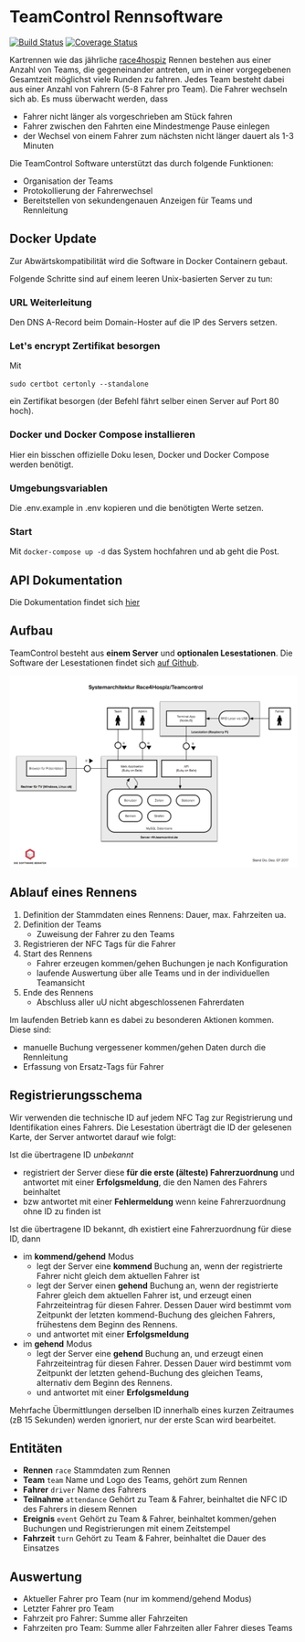 # TeamControl Rennsoftware

[![Build Status](https://travis-ci.org/Race4Hospiz/teamcontrol.svg?branch=master)](https://travis-ci.org/Race4Hospiz/teamcontrol)
[![Coverage Status](https://coveralls.io/repos/github/Race4Hospiz/teamcontrol/badge.svg?branch=master)](https://coveralls.io/github/Race4Hospiz/teamcontrol?branch=master)

Kartrennen wie das jährliche [race4hospiz](http://race4hospiz.de) Rennen bestehen aus einer Anzahl von Teams, die gegeneinander antreten, um in einer vorgegebenen Gesamtzeit möglichst viele Runden zu fahren. Jedes Team besteht dabei aus einer Anzahl von Fahrern (5-8 Fahrer pro Team). Die Fahrer wechseln sich ab. Es muss überwacht werden, dass

* Fahrer nicht länger als vorgeschrieben am Stück fahren
* Fahrer zwischen den Fahrten eine Mindestmenge Pause einlegen
* der Wechsel von einem Fahrer zum nächsten nicht länger dauert als 1-3 Minuten

Die TeamControl Software unterstützt das durch folgende Funktionen:

* Organisation der Teams
* Protokollierung der Fahrerwechsel
* Bereitstellen von sekundengenauen Anzeigen für Teams und Rennleitung

## Docker Update

Zur Abwärtskompatibilität wird die Software in Docker Containern gebaut.

Folgende Schritte sind auf einem leeren Unix-basierten Server zu tun:

### URL Weiterleitung

Den DNS A-Record beim Domain-Hoster auf die IP des Servers setzen.

### Let's encrypt Zertifikat besorgen

Mit 

`sudo certbot certonly --standalone`

ein Zertifikat besorgen (der Befehl fährt selber einen Server auf Port 80 hoch).

### Docker und Docker Compose installieren

Hier ein bisschen offizielle Doku lesen, Docker und Docker Compose werden benötigt.

### Umgebungsvariablen

Die .env.example in .env kopieren und die benötigten Werte setzen.

### Start

Mit `docker-compose up -d` das System hochfahren und ab geht die Post.


## API Dokumentation
Die Dokumentation findet sich [hier](doc/docs.md)

## Aufbau

TeamControl besteht aus **einem Server** und **optionalen Lesestationen**. Die Software der Lesestationen findet sich [auf Github](https://github.com/Race4Hospiz/teamcontrol-reader).

[![architektur](doc/Systemarchitektur.png)](doc/Systemarchitektur.pdf)

## Ablauf eines Rennens

1. Definition der Stammdaten eines Rennens: Dauer, max. Fahrzeiten ua.
2. Definition der Teams
   * Zuweisung der Fahrer zu den Teams
3. Registrieren der NFC Tags für die Fahrer
4. Start des Rennens
   * Fahrer erzeugen kommen/gehen Buchungen je nach Konfiguration
   * laufende Auswertung über alle Teams und in der individuellen Teamansicht
5. Ende des Rennens
   * Abschluss aller uU nicht abgeschlossenen Fahrerdaten

Im laufenden Betrieb kann es dabei zu besonderen Aktionen kommen. Diese sind:

* manuelle Buchung vergessener kommen/gehen Daten durch die Rennleitung
* Erfassung von Ersatz-Tags für Fahrer

## Registrierungsschema

Wir verwenden die technische ID auf jedem NFC Tag zur Registrierung und Identifikation eines Fahrers. Die Lesestation überträgt die ID der gelesenen Karte, der Server antwortet darauf wie folgt:

Ist die übertragene ID *unbekannt*

- registriert der Server diese **für die erste (älteste) Fahrerzuordnung** und antwortet mit einer **Erfolgsmeldung**, die den Namen des Fahrers beinhaltet
- bzw antwortet mit einer **Fehlermeldung** wenn keine Fahrerzuordnung ohne ID zu finden ist

Ist die übertragene ID bekannt, dh existiert eine Fahrerzuordnung für diese ID, dann

- im **kommend/gehend** Modus
  - legt der Server eine **kommend** Buchung an, wenn der registrierte Fahrer nicht gleich dem aktuellen Fahrer ist
  - legt der Server einen **gehend** Buchung an, wenn der registrierte Fahrer gleich dem aktuellen Fahrer ist, und erzeugt einen Fahrzeiteintrag für diesen Fahrer. Dessen Dauer wird bestimmt vom Zeitpunkt der letzten kommend-Buchung des gleichen Fahrers, frühestens dem Beginn des Rennens.
  - und antwortet mit einer **Erfolgsmeldung**
- im **gehend** Modus
  - legt der Server eine **gehend** Buchung an, und erzeugt einen Fahrzeiteintrag für diesen Fahrer. Dessen Dauer wird bestimmt vom Zeitpunkt der letzten gehend-Buchung des gleichen Teams, alternativ dem Beginn des Rennens.
  - und antwortet mit einer **Erfolgsmeldung**

Mehrfache Übermittlungen derselben ID innerhalb eines kurzen Zeitraumes (zB 15 Sekunden) werden ignoriert, nur der erste Scan wird bearbeitet.

## Entitäten

* **Rennen** `race`
  Stammdaten zum Rennen
* **Team** `team`
  Name und Logo des Teams, gehört zum Rennen
* **Fahrer** `driver`
  Name des Fahrers
* **Teilnahme** `attendance`
  Gehört zu Team & Fahrer, beinhaltet die NFC ID des Fahrers in diesem Rennen
* **Ereignis** `event`
  Gehört zu Team & Fahrer, beinhaltet kommen/gehen Buchungen und Registrierungen mit einem Zeitstempel
* **Fahrzeit** `turn`
  Gehört zu Team & Fahrer, beinhaltet die Dauer des Einsatzes

## Auswertung

- Aktueller Fahrer pro Team (nur im kommend/gehend Modus)
- Letzter Fahrer pro Team
- Fahrzeit pro Fahrer: Summe aller Fahrzeiten
- Fahrzeiten pro Team: Summe aller Fahrzeiten aller Fahrer dieses Teams
